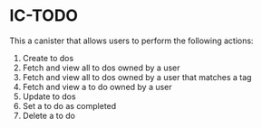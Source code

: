 # IC-TODO

This a canister that allows users to perform the following actions:

1. Create to dos
2. Fetch and view all to dos owned by a user
3. Fetch and view all to dos owned by a user that matches a tag
4. Fetch and view a to do owned by a user
5. Update to dos
6. Set a to do as completed
7. Delete a to do